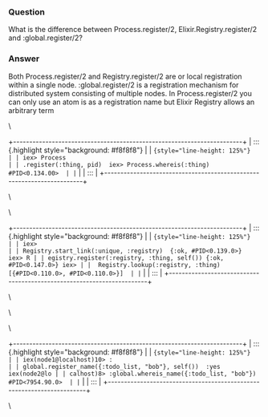 ### Question
What is the difference between Process.register/2,
Elixir.Registry.register/2 and :global.register/2?


### Answer
Both Process.register/2 and Registry.register/2 are or local
registration within a single node. :global.register/2 is a registration
mechanism for distributed system consisting of multiple nodes. In
Process.register/2 you can only use an atom is as a registration name
but Elixir Registry allows an arbitrary term

<div>

\

</div>

<div>

+-----------------------------------------------------------------------+
| ::: {.highlight style="background: #f8f8f8"}                          |
| ``` {style="line-height: 125%"}                                       |
| iex> Process                                                          |
| .register(:thing, pid)  iex> Process.whereis(:thing)  #PID<0.134.00>  |
| ```                                                                   |
| :::                                                                   |
+-----------------------------------------------------------------------+

\

</div>

<div>

\

</div>

<div>

+-----------------------------------------------------------------------+
| ::: {.highlight style="background: #f8f8f8"}                          |
| ``` {style="line-height: 125%"}                                       |
| iex>                                                                  |
| Registry.start_link(:unique, :registry)  {:ok, #PID<0.139.0>}  iex> R |
| egistry.register(:registry, :thing, self()) {:ok, #PID<0.147.0>} iex> |
|  Registry.lookup(:registry, :thing) [{#PID<0.110.0>, #PID<0.110.0>}]  |
| ```                                                                   |
| :::                                                                   |
+-----------------------------------------------------------------------+

\

</div>

<div>

\

</div>

<div>

\

</div>

<div>

<div>

<div>

<div>

+-----------------------------------------------------------------------+
| ::: {.highlight style="background: #f8f8f8"}                          |
| ``` {style="line-height: 125%"}                                       |
| iex(node1@localhost)10> :                                             |
| global.register_name({:todo_list, "bob"}, self())  :yes  iex(node2@lo |
| calhost)8> :global.whereis_name({:todo_list, "bob"}) #PID<7954.90.0>  |
| ```                                                                   |
| :::                                                                   |
+-----------------------------------------------------------------------+

\

</div>

<div>

<div>

<div>

<div>

</div>

</div>

</div>

</div>

</div>

</div>

</div>


